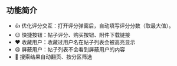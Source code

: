 ## 功能简介

- 👍 优化评分交互：打开评分弹窗后，自动填写评分分数（取最大值）。
- 😉 快捷按钮：帖子评分、购买按钮、附件下载链接
- ❤️ 收藏用户：收藏过用户名在帖子列表会被高亮显示
- 😩 屏蔽用户：帖子列表不会看到屏蔽用户的内容
- 📜 搜索结果自动翻页、按分区筛选
